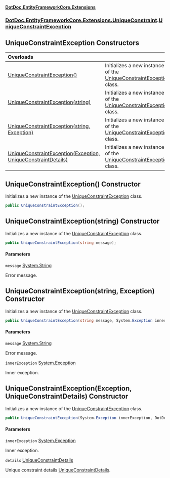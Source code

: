 #### [DotDoc\.EntityFrameworkCore\.Extensions](index.md 'index')
### [DotDoc\.EntityFrameworkCore\.Extensions\.UniqueConstraint](DotDoc.EntityFrameworkCore.Extensions.UniqueConstraint.md 'DotDoc\.EntityFrameworkCore\.Extensions\.UniqueConstraint').[UniqueConstraintException](UniqueConstraintException.md 'DotDoc\.EntityFrameworkCore\.Extensions\.UniqueConstraint\.UniqueConstraintException')

## UniqueConstraintException Constructors

| Overloads | |
| :--- | :--- |
| [UniqueConstraintException\(\)](UniqueConstraintException.UniqueConstraintException.md#DotDoc.EntityFrameworkCore.Extensions.UniqueConstraint.UniqueConstraintException.UniqueConstraintException() 'DotDoc\.EntityFrameworkCore\.Extensions\.UniqueConstraint\.UniqueConstraintException\.UniqueConstraintException\(\)') | Initializes a new instance of the [UniqueConstraintException](UniqueConstraintException.md 'DotDoc\.EntityFrameworkCore\.Extensions\.UniqueConstraint\.UniqueConstraintException') class\. |
| [UniqueConstraintException\(string\)](UniqueConstraintException.UniqueConstraintException.md#DotDoc.EntityFrameworkCore.Extensions.UniqueConstraint.UniqueConstraintException.UniqueConstraintException(string) 'DotDoc\.EntityFrameworkCore\.Extensions\.UniqueConstraint\.UniqueConstraintException\.UniqueConstraintException\(string\)') | Initializes a new instance of the [UniqueConstraintException](UniqueConstraintException.md 'DotDoc\.EntityFrameworkCore\.Extensions\.UniqueConstraint\.UniqueConstraintException') class\. |
| [UniqueConstraintException\(string, Exception\)](UniqueConstraintException.UniqueConstraintException.md#DotDoc.EntityFrameworkCore.Extensions.UniqueConstraint.UniqueConstraintException.UniqueConstraintException(string,System.Exception) 'DotDoc\.EntityFrameworkCore\.Extensions\.UniqueConstraint\.UniqueConstraintException\.UniqueConstraintException\(string, System\.Exception\)') | Initializes a new instance of the [UniqueConstraintException](UniqueConstraintException.md 'DotDoc\.EntityFrameworkCore\.Extensions\.UniqueConstraint\.UniqueConstraintException') class\. |
| [UniqueConstraintException\(Exception, UniqueConstraintDetails\)](UniqueConstraintException.UniqueConstraintException.md#DotDoc.EntityFrameworkCore.Extensions.UniqueConstraint.UniqueConstraintException.UniqueConstraintException(System.Exception,DotDoc.EntityFrameworkCore.Extensions.UniqueConstraint.UniqueConstraintDetails) 'DotDoc\.EntityFrameworkCore\.Extensions\.UniqueConstraint\.UniqueConstraintException\.UniqueConstraintException\(System\.Exception, DotDoc\.EntityFrameworkCore\.Extensions\.UniqueConstraint\.UniqueConstraintDetails\)') | Initializes a new instance of the [UniqueConstraintException](UniqueConstraintException.md 'DotDoc\.EntityFrameworkCore\.Extensions\.UniqueConstraint\.UniqueConstraintException') class\. |

<a name='DotDoc.EntityFrameworkCore.Extensions.UniqueConstraint.UniqueConstraintException.UniqueConstraintException()'></a>

## UniqueConstraintException\(\) Constructor

Initializes a new instance of the [UniqueConstraintException](UniqueConstraintException.md 'DotDoc\.EntityFrameworkCore\.Extensions\.UniqueConstraint\.UniqueConstraintException') class\.

```csharp
public UniqueConstraintException();
```

<a name='DotDoc.EntityFrameworkCore.Extensions.UniqueConstraint.UniqueConstraintException.UniqueConstraintException(string)'></a>

## UniqueConstraintException\(string\) Constructor

Initializes a new instance of the [UniqueConstraintException](UniqueConstraintException.md 'DotDoc\.EntityFrameworkCore\.Extensions\.UniqueConstraint\.UniqueConstraintException') class\.

```csharp
public UniqueConstraintException(string message);
```
#### Parameters

<a name='DotDoc.EntityFrameworkCore.Extensions.UniqueConstraint.UniqueConstraintException.UniqueConstraintException(string).message'></a>

`message` [System\.String](https://learn.microsoft.com/en-us/dotnet/api/system.string 'System\.String')

Error message\.

<a name='DotDoc.EntityFrameworkCore.Extensions.UniqueConstraint.UniqueConstraintException.UniqueConstraintException(string,System.Exception)'></a>

## UniqueConstraintException\(string, Exception\) Constructor

Initializes a new instance of the [UniqueConstraintException](UniqueConstraintException.md 'DotDoc\.EntityFrameworkCore\.Extensions\.UniqueConstraint\.UniqueConstraintException') class\.

```csharp
public UniqueConstraintException(string message, System.Exception innerException);
```
#### Parameters

<a name='DotDoc.EntityFrameworkCore.Extensions.UniqueConstraint.UniqueConstraintException.UniqueConstraintException(string,System.Exception).message'></a>

`message` [System\.String](https://learn.microsoft.com/en-us/dotnet/api/system.string 'System\.String')

Error message\.

<a name='DotDoc.EntityFrameworkCore.Extensions.UniqueConstraint.UniqueConstraintException.UniqueConstraintException(string,System.Exception).innerException'></a>

`innerException` [System\.Exception](https://learn.microsoft.com/en-us/dotnet/api/system.exception 'System\.Exception')

Inner exception\.

<a name='DotDoc.EntityFrameworkCore.Extensions.UniqueConstraint.UniqueConstraintException.UniqueConstraintException(System.Exception,DotDoc.EntityFrameworkCore.Extensions.UniqueConstraint.UniqueConstraintDetails)'></a>

## UniqueConstraintException\(Exception, UniqueConstraintDetails\) Constructor

Initializes a new instance of the [UniqueConstraintException](UniqueConstraintException.md 'DotDoc\.EntityFrameworkCore\.Extensions\.UniqueConstraint\.UniqueConstraintException') class\.

```csharp
public UniqueConstraintException(System.Exception innerException, DotDoc.EntityFrameworkCore.Extensions.UniqueConstraint.UniqueConstraintDetails details);
```
#### Parameters

<a name='DotDoc.EntityFrameworkCore.Extensions.UniqueConstraint.UniqueConstraintException.UniqueConstraintException(System.Exception,DotDoc.EntityFrameworkCore.Extensions.UniqueConstraint.UniqueConstraintDetails).innerException'></a>

`innerException` [System\.Exception](https://learn.microsoft.com/en-us/dotnet/api/system.exception 'System\.Exception')

Inner exception\.

<a name='DotDoc.EntityFrameworkCore.Extensions.UniqueConstraint.UniqueConstraintException.UniqueConstraintException(System.Exception,DotDoc.EntityFrameworkCore.Extensions.UniqueConstraint.UniqueConstraintDetails).details'></a>

`details` [UniqueConstraintDetails](UniqueConstraintDetails.md 'DotDoc\.EntityFrameworkCore\.Extensions\.UniqueConstraint\.UniqueConstraintDetails')

Unique constraint details [UniqueConstraintDetails](UniqueConstraintDetails.md 'DotDoc\.EntityFrameworkCore\.Extensions\.UniqueConstraint\.UniqueConstraintDetails')\.